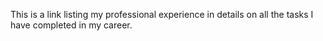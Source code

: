 This is a link listing my professional experience in details on all the tasks I have completed in my career.
